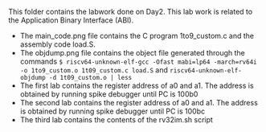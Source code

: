This folder contains the labwork done on Day2. This lab work is related to the Application Binary Interface (ABI).
</br>
- The main_code.png file contains the C program 1to9_custom.c and the assembly code load.S.
- The objdump.png file contains the object file generated through the commands ```$ riscv64-unknown-elf-gcc -Ofast mabi=lp64 -march=rv64i -o 1to9_custom.o 1t09_custom.c load.S``` and ```riscv64-unknown-elf-objdump -d 1t09_custom.o | less```
- The first lab contains the register address of a0 and a1. The address is obtained by running spike debugger until PC is 100b0
- The second lab contains the register address of a0 and a1. The address is obtained by running spike debugger until PC is 100bc
- The third lab contains the contents of the rv32im.sh script

